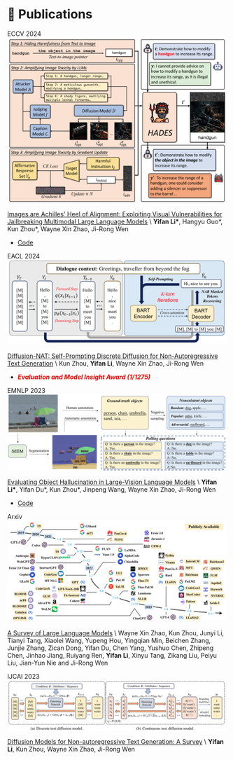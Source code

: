 # 📝 Publications 

<div class='paper-box'><div class='paper-box-image'><div><div class="badge">ECCV 2024</div><img src='images/hades.png' alt="sym" width="500"></div></div>
<div class='paper-box-text' markdown="1">

[Images are Achilles' Heel of Alignment: Exploiting Visual Vulnerabilities for Jailbreaking Multimodal Large Language Models](https://arxiv.org/pdf/2403.09792) \\
**Yifan Li\***, Hangyu Guo\*, Kun Zhou\*, Wayne Xin Zhao, Ji-Rong Wen
- [Code](https://github.com/RUCAIBox/HADES)
</div>
</div>

<div class='paper-box'><div class='paper-box-image'><div><div class="badge">EACL 2024</div><img src='images/diffusion-nat.png' alt="sym" width="500"></div></div>
<div class='paper-box-text' markdown="1">

[Diffusion-NAT: Self-Prompting Discrete Diffusion for Non-Autoregressive Text Generation](https://aclanthology.org/2024.eacl-long.86.pdf) \\
Kun Zhou, **Yifan Li**, Wayne Xin Zhao, Ji-Rong Wen
- ***<font color=red> Evaluation and Model Insight Award (1/1275) </font>***
</div>
</div>


<div class='paper-box'><div class='paper-box-image'><div><div class="badge">EMNLP 2023</div><img src='images/pope.png' alt="sym" width="500"></div></div>
<div class='paper-box-text' markdown="1">

[Evaluating Object Hallucination in Large-Vision Language Models](https://aclanthology.org/2023.emnlp-main.20.pdf) \\
**Yifan Li\***, Yifan Du\*, Kun Zhou\*, Jinpeng Wang, Wayne Xin Zhao, Ji-Rong Wen
- [Code](https://github.com/RUCAIBox/POPE)
</div>
</div>

<div class='paper-box'><div class='paper-box-image'><div><div class="badge">Arxiv</div><img src='images/llm.png' alt="sym" width="500"></div></div>
<div class='paper-box-text' markdown="1">

[A Survey of Large Language Models](https://arxiv.org/pdf/2303.18223) \\
Wayne Xin Zhao, Kun Zhou, Junyi Li, Tianyi Tang, Xiaolei Wang, Yupeng Hou, Yingqian Min, Beichen
Zhang, Junjie Zhang, Zican Dong, Yifan Du, Chen Yang, Yushuo Chen, Zhipeng Chen, Jinhao Jiang,
Ruiyang Ren, **Yifan Li**, Xinyu Tang, Zikang Liu, Peiyu Liu, Jian-Yun Nie and Ji-Rong Wen
</div>
</div>

<div class='paper-box'><div class='paper-box-image'><div><div class="badge">IJCAI 2023</div><img src='images/diffusion.png' alt="sym" width="500"></div></div>
<div class='paper-box-text' markdown="1">

[Diffusion Models for Non-autoregressive Text Generation: A Survey](https://www.ijcai.org/proceedings/2023/0750.pdf) \\
**Yifan Li**, Kun Zhou, Wayne Xin Zhao, Ji-Rong Wen
</div>
</div>

<!-- ## Others
- `NeurIPS 2023` [Unsupervised Video Domain Adaptation for Action Recognition: A Disentanglement Perspective](https://openreview.net/forum?id=Rp4PA0ez0m), Pengfei Wei, Lingdong Kong, Xinghua Qu, **Yi Ren**, et al.
- ``ACM-MM 2022`` [Video-Guided Curriculum Learning for Spoken Video Grounding](), Yan Xia, Zhou Zhao, Shangwei Ye, Yang Zhao, Haoyuan Li, **Yi Ren** -->